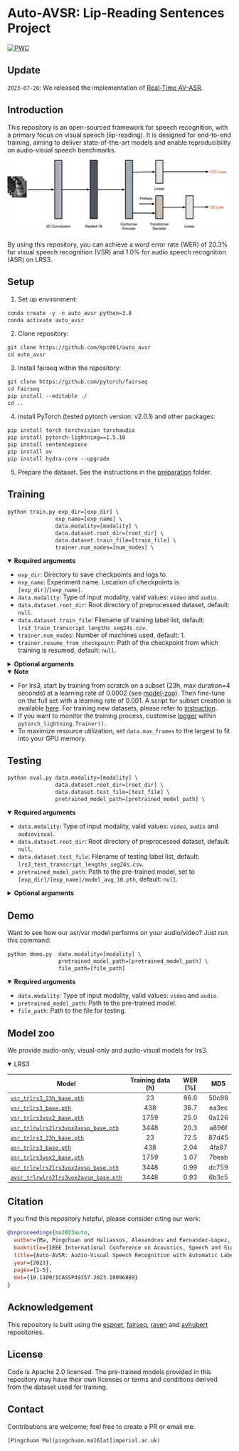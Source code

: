 # Auto-AVSR: Lip-Reading Sentences Project

[![PWC](https://img.shields.io/endpoint.svg?url=https://paperswithcode.com/badge/auto-avsr-audio-visual-speech-recognition/lipreading-on-lrs3-ted)](https://paperswithcode.com/sota/lipreading-on-lrs3-ted?p=auto-avsr-audio-visual-speech-recognition)

## Update

`2023-07-26`: We released the implementation of [Real-Time AV-ASR](https://github.com/pytorch/audio/tree/main/examples/avsr).

## Introduction

This repository is an open-sourced framework for speech recognition, with a primary focus on visual speech (lip-reading). It is designed for end-to-end training, aiming to deliver state-of-the-art models and enable reproducibility on audio-visual speech benchmarks.

<div align="center"><img src="doc/pipeline.png" width="640"/></div>

By using this repository, you can achieve a word error rate (WER) of 20.3% for visual speech recognition (VSR) and 1.0% for audio speech recognition (ASR) on LRS3.

## Setup

1. Set up environment:

```Shell
conda create -y -n auto_avsr python=3.8
conda activate auto_avsr
```

2. Clone repository:

```Shell
git clone https://github.com/mpc001/auto_avsr
cd auto_avsr
```

3. Install fairseq within the repository:

```
git clone https://github.com/pytorch/fairseq
cd fairseq
pip install --editable ./
cd ..
```

4. Install PyTorch (tested pytorch version: v2.0.1) and other packages:

```Shell
pip install torch torchvision torchaudio
pip install pytorch-lightning==1.5.10
pip install sentencepiece
pip install av
pip install hydra-core --upgrade
```

5. Prepare the dataset. See the instructions in the [preparation](./preparation) folder.

## Training

```Shell
python train.py exp_dir=[exp_dir] \
               exp_name=[exp_name] \
               data.modality=[modality] \
               data.dataset.root_dir=[root_dir] \
               data.dataset.train_file=[train_file] \
               trainer.num_nodes=[num_nodes] \
```
<details open>
  <summary><strong>Required arguments</strong></summary>

- `exp_dir`: Directory to save checkpoints and logs to.
- `exp_name`: Experiment name. Location of checkpoints is `[exp_dir]`/`[exp_name]`.
- `data.modality`: Type of input modality, valid values: `video` and `audio`.
- `data.dataset.root_dir`: Root directory of preprocessed dataset, default: `null`.
- `data.dataset.train_file`: Filename of training label list, default: `lrs3_train_transcript_lengths_seg24s.csv`.
- `trainer.num_nodes`: Number of machines used, default: 1.
- `trainer.resume_from_checkpoint`: Path of the checkpoint from which training is resumed, default: `null`.

</details>

<details>
  <summary><strong>Optional arguments</strong></summary>

- `data.dataset.val_file`: Filename of validation label list, default: `lrs3_test_transcript_lengths_seg24s.csv`.
- `pretrained_model_path`: Path to the pre-trained model, default: `null`.
- `transfer_frontend` Flag to load the weights of front-end module, works with `pretrained_model_path`.
- `transfer_encoder` Flag to load the weights of encoder, works with `pretrained_model_path`.
- `trainer.max_epochs`: Number of epochs, default: 75.
- `trainer.gpus`: Number of GPUs to train on on each machine, default: -1, which use all gpus.
- `data.max_frames`: Maximal number of frames in a batch, default: 1800.
- `optimizer.lr`: Learning rate, default: 0.001.

</details>


<details open>
  <summary><strong>Note</strong></summary>

- For lrs3, start by training from scratch on a subset (23h, max duration=4 seconds) at a learning rate of 0.0002 (see [model-zoo](#model-zoo)). Then fine-tune on the full set with a learning rate of 0.001. A script for subset creation is available [here](./preparation/limit_length.py). For training new datasets, please refer to [instruction](INSTRUCTION.md).
- If you want to monitor the training process, customise [logger](https://lightning.ai/docs/pytorch/1.5.8/api_references.html#loggers-api) within `pytorch_lightning.Trainer()`.
- To maximize resource utilization, set `data.max_frames` to the largest to fit into your GPU memory.

</details>

## Testing

```Shell
python eval.py data.modality=[modality] \
               data.dataset.root_dir=[root_dir] \
               data.dataset.test_file=[test_file] \
               pretrained_model_path=[pretrained_model_path] \
```

<details open>
  <summary><strong>Required arguments</strong></summary>

- `data.modality`: Type of input modality, valid values: `video`, `audio` and `audiovisual`.
- `data.dataset.root_dir`: Root directory of preprocessed dataset, default: `null`.
- `data.dataset.test_file`: Filename of testing label list, default: `lrs3_test_transcript_lengths_seg24s.csv`.
- `pretrained_model_path`: Path to the pre-trained model, set to `[exp_dir]/[exp_name]/model_avg_10.pth`, default: `null`.

</details>

<details>
  <summary><strong>Optional arguments</strong></summary>

- `decode.snr_target=[snr_target]`: Level of signal-to-noise ratio (SNR), default: 999999.

</details>

## Demo

Want to see how our asr/vsr model performs on your audio/video? Just run this command:

```Shell
python demo.py  data.modality=[modality] \
                pretrained_model_path=[pretrained_model_path] \
                file_path=[file_path]
```
<details open>
  <summary><strong>Required arguments</strong></summary>

- `data.modality`: Type of input modality, valid values: `video` and `audio`.
- `pretrained_model_path`: Path to the pre-trained model.
- `file_path`: Path to the file for testing.

</details>


## Model zoo

We provide audio-only, visual-only and audio-visual models for lrs3.

<details open>

<summary>LRS3</summary>

| Model                                 | Training data (h)  |  WER [%]   |    MD5            |
|---------------------------------------|:------------------:|:----------:|:------------------------:|
| [`vsr_trlrs3_23h_base.pth`](https://drive.google.com/file/d/1OBEHbStKKFG7VDij14RDLN9VYSdE_Bhs/view?usp=sharing)             |        23           |    96.6    | 50c88  |
| [`vsr_trlrs3_base.pth`](https://drive.google.com/file/d/1aawSjxIL2ewo0W0fg4TBQgR8WMAmPeSL/view?usp=sharing)                 |        438          |    36.7    | ea3ec  |
| [`vsr_trlrs3vox2_base.pth`](https://drive.google.com/file/d/1mLAuCnK2y7zbmiHlAXMqPSF_ApGqfbAD/view?usp=sharing)             |        1759         |    25.0    | 0a126  |
| [`vsr_trlrwlrs2lrs3vox2avsp_base.pth`](https://drive.google.com/file/d/19GA5SqDjAkI5S88Jt5neJRG-q5RUi5wi/view?usp=sharing)  |        3448         |    20.3    | a896f  |
| [`asr_trlrs3_23h_base.pth`](https://drive.google.com/file/d/1ERXLjBGFQDAXXKkHLBrVi6xI7l1QiKyL/view?usp=sharing)             |        23           |    72.5    | 87d45  |
| [`asr_trlrs3_base.pth`](https://drive.google.com/file/d/1FuYLkBt6DFzxIR7AbCs6jzhbLfaJMk6a/view?usp=sharing)                 |        438          |    2.04    | 4fa87  |
| [`asr_trlrs3vox2_base.pth`](https://drive.google.com/file/d/13o_KvPeLHkjFPVm28Gvn8EQNBkS5ZBV6/view?usp=sharing)             |        1759         |    1.07    | 7beab  |
| [`asr_trlrwlrs2lrs3vox2avsp_base.pth`](https://drive.google.com/file/d/12vigJjL_ipgRz5CMYYQPdn8edEXD-Cuq/view?usp=sharing)  |        3448         |    0.99    | dc759  |
| [`avsr_trlrwlrs2lrs3vox2avsp_base.pth`](https://drive.google.com/file/d/1mU6MHzXMiq1m6GI-8gqT2zc2bdStuBXu/view?usp=sharing)  |        3448         |    0.93    | 6b3c5  |

</details>

## Citation

If you find this repository helpful, please consider citing our work:

```bibtex
@inproceedings{ma2023auto,
  author={Ma, Pingchuan and Haliassos, Alexandros and Fernandez-Lopez, Adriana and Chen, Honglie and Petridis, Stavros and Pantic, Maja},
  booktitle={IEEE International Conference on Acoustics, Speech and Signal Processing (ICASSP)},
  title={Auto-AVSR: Audio-Visual Speech Recognition with Automatic Labels},
  year={2023},
  pages={1-5},
  doi={10.1109/ICASSP49357.2023.10096889}
}
```

## Acknowledgement

This repository is built using the [espnet](https://github.com/espnet/espnet), [fairseq](https://github.com/facebookresearch/fairseq), [raven](https://github.com/ahaliassos/raven) and [avhubert](https://github.com/facebookresearch/av_hubert) repositories.

## License

Code is Apache 2.0 licensed. The pre-trained models provided in this repository may have their own licenses or terms and conditions derived from the dataset used for training.

## Contact

Contributions are welcome; feel free to create a PR or email me:

```
[Pingchuan Ma](pingchuan.ma16[at]imperial.ac.uk)
```
